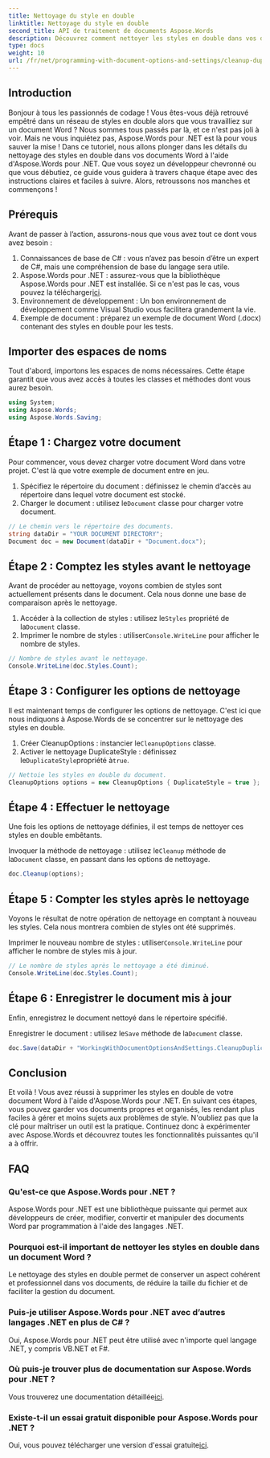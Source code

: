 ```yaml
---
title: Nettoyage du style en double
linktitle: Nettoyage du style en double
second_title: API de traitement de documents Aspose.Words
description: Découvrez comment nettoyer les styles en double dans vos documents Word à l'aide d'Aspose.Words pour .NET avec notre guide complet étape par étape.
type: docs
weight: 10
url: /fr/net/programming-with-document-options-and-settings/cleanup-duplicate-style/
---
```

## Introduction

Bonjour à tous les passionnés de codage ! Vous êtes-vous déjà retrouvé empêtré dans un réseau de styles en double alors que vous travailliez sur un document Word ? Nous sommes tous passés par là, et ce n'est pas joli à voir. Mais ne vous inquiétez pas, Aspose.Words pour .NET est là pour vous sauver la mise ! Dans ce tutoriel, nous allons plonger dans les détails du nettoyage des styles en double dans vos documents Word à l'aide d'Aspose.Words pour .NET. Que vous soyez un développeur chevronné ou que vous débutiez, ce guide vous guidera à travers chaque étape avec des instructions claires et faciles à suivre. Alors, retroussons nos manches et commençons !

## Prérequis

Avant de passer à l’action, assurons-nous que vous avez tout ce dont vous avez besoin :

1. Connaissances de base de C# : vous n’avez pas besoin d’être un expert de C#, mais une compréhension de base du langage sera utile.
2. Aspose.Words pour .NET : assurez-vous que la bibliothèque Aspose.Words pour .NET est installée. Si ce n'est pas le cas, vous pouvez la télécharger[ici](https://releases.aspose.com/words/net/).
3. Environnement de développement : Un bon environnement de développement comme Visual Studio vous facilitera grandement la vie.
4. Exemple de document : préparez un exemple de document Word (.docx) contenant des styles en double pour les tests.

## Importer des espaces de noms

Tout d'abord, importons les espaces de noms nécessaires. Cette étape garantit que vous avez accès à toutes les classes et méthodes dont vous aurez besoin.

```csharp
using System;
using Aspose.Words;
using Aspose.Words.Saving;
```

## Étape 1 : Chargez votre document

Pour commencer, vous devez charger votre document Word dans votre projet. C'est là que votre exemple de document entre en jeu.

1. Spécifiez le répertoire du document : définissez le chemin d’accès au répertoire dans lequel votre document est stocké.
2.  Charger le document : utilisez le`Document` classe pour charger votre document.

```csharp
// Le chemin vers le répertoire des documents.
string dataDir = "YOUR DOCUMENT DIRECTORY";
Document doc = new Document(dataDir + "Document.docx");
```

## Étape 2 : Comptez les styles avant le nettoyage

Avant de procéder au nettoyage, voyons combien de styles sont actuellement présents dans le document. Cela nous donne une base de comparaison après le nettoyage.

1.  Accéder à la collection de styles : utilisez le`Styles` propriété de la`Document` classe.
2. Imprimer le nombre de styles : utiliser`Console.WriteLine` pour afficher le nombre de styles.

```csharp
// Nombre de styles avant le nettoyage.
Console.WriteLine(doc.Styles.Count);
```

## Étape 3 : Configurer les options de nettoyage

Il est maintenant temps de configurer les options de nettoyage. C'est ici que nous indiquons à Aspose.Words de se concentrer sur le nettoyage des styles en double.

1.  Créer CleanupOptions : instancier le`CleanupOptions` classe.
2.  Activer le nettoyage DuplicateStyle : définissez le`DuplicateStyle`propriété à`true`.

```csharp
// Nettoie les styles en double du document.
CleanupOptions options = new CleanupOptions { DuplicateStyle = true };
```

## Étape 4 : Effectuer le nettoyage

Une fois les options de nettoyage définies, il est temps de nettoyer ces styles en double embêtants.

 Invoquer la méthode de nettoyage : utilisez le`Cleanup` méthode de la`Document` classe, en passant dans les options de nettoyage.

```csharp
doc.Cleanup(options);
```

## Étape 5 : Compter les styles après le nettoyage

Voyons le résultat de notre opération de nettoyage en comptant à nouveau les styles. Cela nous montrera combien de styles ont été supprimés.

 Imprimer le nouveau nombre de styles : utiliser`Console.WriteLine` pour afficher le nombre de styles mis à jour.

```csharp
// Le nombre de styles après le nettoyage a été diminué.
Console.WriteLine(doc.Styles.Count);
```

## Étape 6 : Enregistrer le document mis à jour

Enfin, enregistrez le document nettoyé dans le répertoire spécifié.

 Enregistrer le document : utilisez le`Save` méthode de la`Document` classe.

```csharp
doc.Save(dataDir + "WorkingWithDocumentOptionsAndSettings.CleanupDuplicateStyle.docx");
```

## Conclusion

Et voilà ! Vous avez réussi à supprimer les styles en double de votre document Word à l'aide d'Aspose.Words pour .NET. En suivant ces étapes, vous pouvez garder vos documents propres et organisés, les rendant plus faciles à gérer et moins sujets aux problèmes de style. N'oubliez pas que la clé pour maîtriser un outil est la pratique. Continuez donc à expérimenter avec Aspose.Words et découvrez toutes les fonctionnalités puissantes qu'il a à offrir.

## FAQ

### Qu'est-ce que Aspose.Words pour .NET ?
Aspose.Words pour .NET est une bibliothèque puissante qui permet aux développeurs de créer, modifier, convertir et manipuler des documents Word par programmation à l'aide des langages .NET.

### Pourquoi est-il important de nettoyer les styles en double dans un document Word ?
Le nettoyage des styles en double permet de conserver un aspect cohérent et professionnel dans vos documents, de réduire la taille du fichier et de faciliter la gestion du document.

### Puis-je utiliser Aspose.Words pour .NET avec d’autres langages .NET en plus de C# ?
Oui, Aspose.Words pour .NET peut être utilisé avec n'importe quel langage .NET, y compris VB.NET et F#.

### Où puis-je trouver plus de documentation sur Aspose.Words pour .NET ?
 Vous trouverez une documentation détaillée[ici](https://reference.aspose.com/words/net/).

### Existe-t-il un essai gratuit disponible pour Aspose.Words pour .NET ?
 Oui, vous pouvez télécharger une version d'essai gratuite[ici](https://releases.aspose.com/).